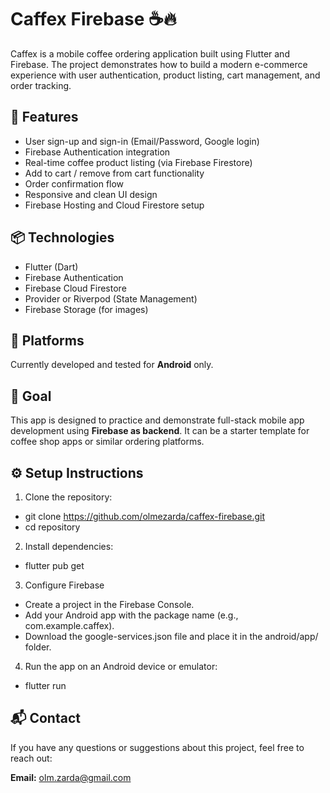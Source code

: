 # Caffex Firebase ☕️🔥

Caffex is a mobile coffee ordering application built using Flutter and Firebase. The project demonstrates how to build a modern e-commerce experience with user authentication, product listing, cart management, and order tracking.

## 🚀 Features

- User sign-up and sign-in (Email/Password, Google login)
- Firebase Authentication integration
- Real-time coffee product listing (via Firebase Firestore)
- Add to cart / remove from cart functionality
- Order confirmation flow
- Responsive and clean UI design
- Firebase Hosting and Cloud Firestore setup

## 📦 Technologies

- Flutter (Dart)
- Firebase Authentication
- Firebase Cloud Firestore
- Provider or Riverpod (State Management)
- Firebase Storage (for images)

## 📱 Platforms

Currently developed and tested for **Android** only.

## 📌 Goal

This app is designed to practice and demonstrate full-stack mobile app development using **Firebase as backend**. It can be a starter template for coffee shop apps or similar ordering platforms.

## ⚙️ Setup Instructions

1. Clone the repository:

- git clone https://github.com/olmezarda/caffex-firebase.git
- cd repository

2. Install dependencies:

- flutter pub get

3. Configure Firebase

- Create a project in the Firebase Console.
- Add your Android app with the package name (e.g., com.example.caffex).
- Download the google-services.json file and place it in the android/app/ folder.
  
4. Run the app on an Android device or emulator:

- flutter run

## 📬 Contact

If you have any questions or suggestions about this project, feel free to reach out:

**Email:** olm.zarda@gmail.com
